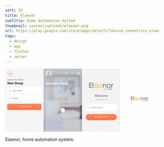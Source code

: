 ```yaml
---
sort: 25
title: Elaenor
subTitle: Home Automation System
thumbnail: content/uploads/elaenor.png
url: https://play.google.com/store/apps/details?id=com.inometrics.elaenor
tags:
  - design
  - app
  - flutter
  - server
---
```


![Elaenor](content/uploads/elaenor-screens.png)

Elaenor, home automation system.
